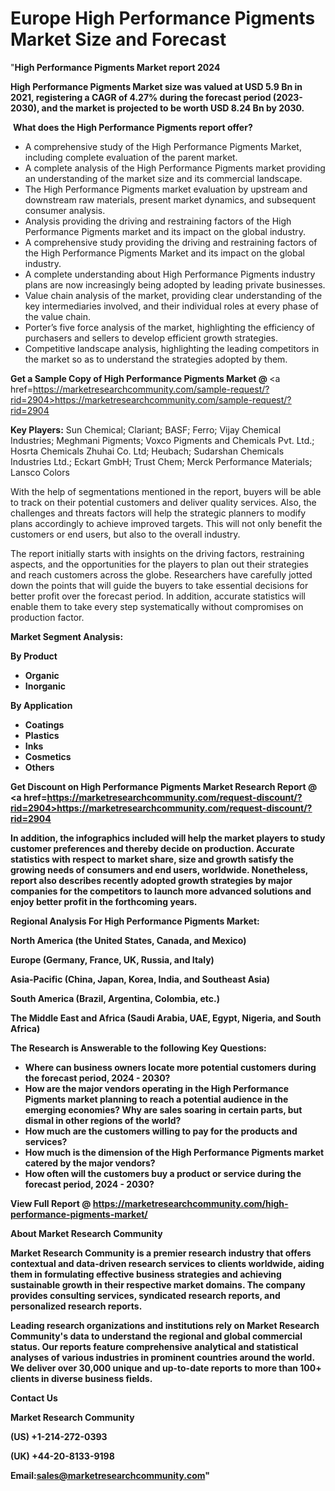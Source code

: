 # Europe High Performance Pigments Market Size and Forecast
"<strong>High Performance Pigments Market report 2024</strong>

<strong>High Performance Pigments Market size was valued at USD 5.9 Bn in 2021, registering a CAGR of 4.27% during the forecast period (2023-2030), and the market is projected to be worth USD 8.24 Bn by 2030.</strong>

 <strong><b>What does the High Performance Pigments report offer?</b></strong>
<ul>
  <li>A comprehensive study of the High Performance Pigments Market, including complete evaluation of the parent market.</li>
  <li>A complete analysis of the High Performance Pigments market providing an understanding of the market size and its commercial landscape.</li>
  <li>The High Performance Pigments market evaluation by upstream and downstream raw materials, present market dynamics, and subsequent consumer analysis.</li>
  <li>Analysis providing the driving and restraining factors of the High Performance Pigments market and its impact on the global industry.</li>
  <li>A comprehensive study providing the driving and restraining factors of the High Performance Pigments Market and its impact on the global industry.</li>
  <li>A complete understanding about High Performance Pigments industry plans are now increasingly being adopted by leading private businesses.</li>
  <li>Value chain analysis of the market, providing clear understanding of the key intermediaries involved, and their individual roles at every phase of the value chain.</li>
  <li>Porter’s five force analysis of the market, highlighting the efficiency of purchasers and sellers to develop efficient growth strategies.</li>
  <li>Competitive landscape analysis, highlighting the leading competitors in the market so as to understand the strategies adopted by them.</li>
</ul>

<strong>Get a Sample Copy of High Performance Pigments Market @ </strong><a href=https://marketresearchcommunity.com/sample-request/?rid=2904><u>https://marketresearchcommunity.com/sample-request/?rid=2904</u></a>

<strong>Key Players:</strong> 
Sun Chemical; Clariant; BASF; Ferro; Vijay Chemical Industries; Meghmani Pigments; Voxco Pigments and Chemicals Pvt. Ltd.; Hosrta Chemicals Zhuhai Co. Ltd; Heubach; Sudarshan Chemicals Industries Ltd.; Eckart GmbH; Trust Chem; Merck Performance Materials; Lansco Colors

With the help of segmentations mentioned in the report, buyers will be able to track on their potential customers and deliver quality services. Also, the challenges and threats factors will help the strategic planners to modify plans accordingly to achieve improved targets. This will not only benefit the customers or end users, but also to the overall industry.

The report initially starts with insights on the driving factors, restraining aspects, and the opportunities for the players to plan out their strategies and reach customers across the globe. Researchers have carefully jotted down the points that will guide the buyers to take essential decisions for better profit over the forecast period. In addition, accurate statistics will enable them to take every step systematically without compromises on production factor.

<strong>Market Segment Analysis:</strong>


<strong><strong>By Product</strong></h4>
<ul>
 	<li>Organic</li>
 	<li>Inorganic</li>
</ul>
<strong><strong>By Application</strong></h4>
<ul>
 	<li>Coatings</li>
 	<li>Plastics</li>
 	<li>Inks</li>
 	<li>Cosmetics</li>
 	<li>Others</li>
</ul>

<strong>Get Discount on High Performance Pigments Market Research Report @ </b></strong><a href=https://marketresearchcommunity.com/request-discount/?rid=2904><u>https://marketresearchcommunity.com/request-discount/?rid=2904</u></a>

In addition, the infographics included will help the market players to study customer preferences and thereby decide on production. Accurate statistics with respect to market share, size and growth satisfy the growing needs of consumers and end users, worldwide. Nonetheless, report also describes recently adopted growth strategies by major companies for the competitors to launch more advanced solutions and enjoy better profit in the forthcoming years.

<strong>Regional Analysis For High Performance Pigments Market:</strong>

<strong>North America</strong> (the United States, Canada, and Mexico)

<strong>Europe</strong> (Germany, France, UK, Russia, and Italy)

<strong>Asia-Pacific</strong> (China, Japan, Korea, India, and Southeast Asia)

<strong>South America</strong> (Brazil, Argentina, Colombia, etc.)

<strong>The Middle East and Africa</strong> (Saudi Arabia, UAE, Egypt, Nigeria, and South Africa)

<strong>The Research is Answerable to the following Key Questions:</strong>
<ul>
 	<li>Where can business owners locate more potential customers during the forecast period, 2024 - 2030?</li>
 	<li>How are the major vendors operating in the High Performance Pigments market planning to reach a potential audience in the emerging economies? Why are sales soaring in certain parts, but dismal in other regions of the world?</li>
 	<li>How much are the customers willing to pay for the products and services?</li>
 	<li>How much is the dimension of the High Performance Pigments market catered by the major vendors?</li>
 	<li>How often will the customers buy a product or service during the forecast period, 2024 - 2030?</li>
</ul>

<strong>View Full Report @</strong> <a href=https://marketresearchcommunity.com/high-performance-pigments-market/>https://marketresearchcommunity.com/high-performance-pigments-market/</a>

<strong>About Market Research Community</strong>

Market Research Community is a premier research industry that offers contextual and data-driven research services to clients worldwide, aiding them in formulating effective business strategies and achieving sustainable growth in their respective market domains. The company provides consulting services, syndicated research reports, and personalized research reports.

Leading research organizations and institutions rely on Market Research Community's data to understand the regional and global commercial status. Our reports feature comprehensive analytical and statistical analyses of various industries in prominent countries around the world. We deliver over 30,000 unique and up-to-date reports to more than 100+ clients in diverse business fields.

<strong>Contact Us</strong>

<strong>Market Research Community</strong>

(US) +1-214-272-0393

(UK) +44-20-8133-9198

<strong>Email:</strong>sales@marketresearchcommunity.com"
